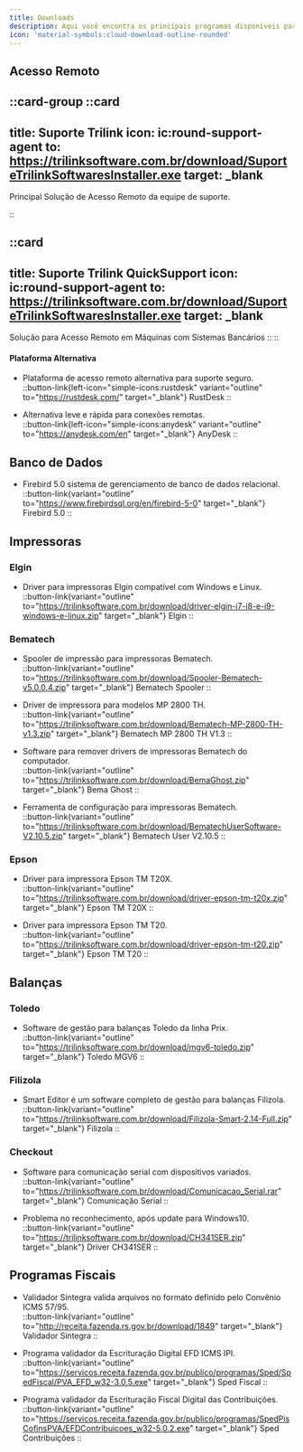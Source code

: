 ```yaml
---
title: Downloads
description: Aqui você encontra os principais programas disponíveis para download.
icon: 'material-symbols:cloud-download-outline-rounded'
---
```


## Acesso Remoto

::card-group
  ::card
  ---
  title: Suporte Trilink
  icon: ic:round-support-agent
  to: https://trilinksoftware.com.br/download/SuporteTrilinkSoftwaresInstaller.exe
  target: _blank
  ---
  Principal Solução de Acesso Remoto da equipe de suporte.

  ::

  ::card
  ---
  title: Suporte Trilink QuickSupport
  icon: ic:round-support-agent
  to: https://trilinksoftware.com.br/download/SuporteTrilinkSoftwaresInstaller.exe
  target: _blank
  ---
  Solução para Acesso Remoto em Máquinas com Sistemas Bancários
  ::
::

#### Plataforma Alternativa

- Plataforma de acesso remoto alternativa para suporte seguro.  
::button-link{left-icon="simple-icons:rustdesk" variant="outline" to="https://rustdesk.com/" target="_blank"}
  RustDesk
::

- Alternativa leve e rápida para conexões remotas.  
::button-link{left-icon="simple-icons:anydesk" variant="outline" to="https://anydesk.com/en" target="_blank"}
  AnyDesk
::

## Banco de Dados

- Firebird 5.0 sistema de gerenciamento de banco de dados relacional.  
::button-link{variant="outline" to="https://www.firebirdsql.org/en/firebird-5-0" target="_blank"}
  Firebird 5.0
::

## Impressoras

### Elgin
- Driver para impressoras Elgin compatível com Windows e Linux.  
::button-link{variant="outline" to="https://trilinksoftware.com.br/download/driver-elgin-i7-i8-e-i9-windows-e-linux.zip" target="_blank"}
  Elgin
::

### Bematech
- Spooler de impressão para impressoras Bematech.  
::button-link{variant="outline" to="https://trilinksoftware.com.br/download/Spooler-Bematech-v5.0.0.4.zip" target="_blank"}
  Bematech Spooler
::

- Driver de impressora para modelos MP 2800 TH.  
::button-link{variant="outline" to="https://trilinksoftware.com.br/download/Bematech-MP-2800-TH-v1.3.zip" target="_blank"}
  Bematech MP 2800 TH V1.3
::

- Software para remover drivers de impressoras Bematech do computador.  
::button-link{variant="outline" to="https://trilinksoftware.com.br/download/BemaGhost.zip" target="_blank"}
  Bema Ghost
::

- Ferramenta de configuração para impressoras Bematech.  
::button-link{variant="outline" to="https://trilinksoftware.com.br/download/BematechUserSoftware-V2.10.5.zip" target="_blank"}
  Bematech User V2.10.5
::

### Epson
- Driver para impressora Epson TM T20X.  
::button-link{variant="outline" to="https://trilinksoftware.com.br/download/driver-epson-tm-t20x.zip" target="_blank"}
  Epson TM T20X
::

- Driver para impressora Epson TM T20.  
::button-link{variant="outline" to="https://trilinksoftware.com.br/download/driver-epson-tm-t20.zip" target="_blank"}
  Epson TM T20
::

## Balanças

### Toledo
- Software de gestão para balanças Toledo da linha Prix.  
::button-link{variant="outline" to="https://trilinksoftware.com.br/download/mgv6-toledo.zip" target="_blank"}
  Toledo MGV6
::

### Filizola
- Smart Editor é um software completo de gestão para balanças Filizola.  
::button-link{variant="outline" to="https://trilinksoftware.com.br/download/Filizola-Smart-2.14-Full.zip" target="_blank"}
  Filizola
::

### Checkout
- Software para comunicação serial com dispositivos variados.  
::button-link{variant="outline" to="https://trilinksoftware.com.br/download/Comunicacao_Serial.rar" target="_blank"}
  Comunicação Serial
::

- Problema no reconhecimento, após update para Windows10.  
::button-link{variant="outline" to="https://trilinksoftware.com.br/download/CH341SER.zip" target="_blank"}
  Driver CH341SER 
::

## Programas Fiscais

- Validador Sintegra valida arquivos no formato definido pelo Convênio ICMS 57/95.  
::button-link{variant="outline" to="http://receita.fazenda.rs.gov.br/download/1849" target="_blank"}
  Validador Sintegra
::

- Programa validador da Escrituração Digital EFD ICMS IPI.  
::button-link{variant="outline" to="https://servicos.receita.fazenda.gov.br/publico/programas/Sped/SpedFiscal/PVA_EFD_w32-3.0.5.exe" target="_blank"}
  Sped Fiscal
::

- Programa validador da Escrituração Fiscal Digital das Contribuições.  
::button-link{variant="outline" to="https://servicos.receita.fazenda.gov.br/publico/programas/SpedPisCofinsPVA/EFDContribuicoes_w32-5.0.2.exe" target="_blank"}
  Sped Contribuições
::
